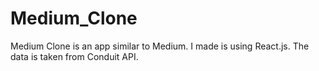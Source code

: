 # Medium_Clone
Medium Clone is  an app similar to Medium. I made is using React.js. The data is taken from Conduit API. 
